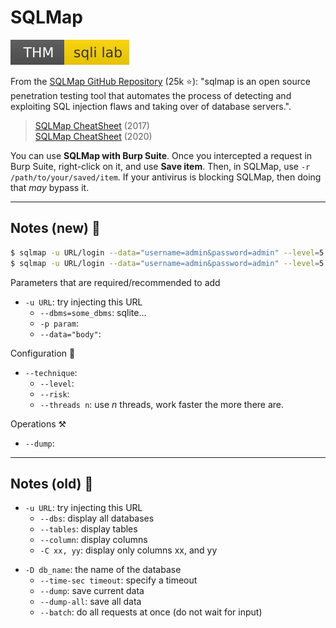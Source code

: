 # SQLMap

[![sqlilab](../../../_badges/thm/sqlilab.svg)](https://tryhackme.com/room/sqlilab)

<div class="row row-cols-md-2"><div>

From the [SQLMap GitHub Repository](https://github.com/sqlmapproject/sqlmap) (25k ⭐): "sqlmap is an open source penetration testing tool that automates the process of detecting and exploiting SQL injection flaws and taking over of database servers.".


> [SQLMap CheatSheet](https://www.security-sleuth.com/sleuth-blog/2017/1/3/sqlmap-cheat-sheet) (2017)<br>
> [SQLMap CheatSheet](https://www.daronwolff.com/sqlmap-cheetsheet/) (2020)

</div><div>

You can use **SQLMap with Burp Suite**. Once you intercepted a request in Burp Suite, right-click on it, and use **Save item**. Then, in SQLMap, use `-r /path/to/your/saved/item`. If your antivirus is blocking SQLMap, then doing that *may* bypass it.
</div></div>

<hr class="sep-both">

## Notes (new) 👑

<div class="row row-cols-md-2"><div>

```bash
$ sqlmap -u URL/login --data="username=admin&password=admin" --level=5 --risk=3 --dbms=sqlite --technique=b --dump
$ sqlmap -u URL/login --data="username=admin&password=admin" --level=5 --risk=3 --dbms=sqlite --technique=b --dump --threads 10
```

Parameters that are required/recommended to add

* `-u URL`: try injecting this URL
  * `--dbms=some_dbms`: sqlite...
  * `-p param`:
  * `--data="body"`:

</div><div>

Configuration 🐍️

* `--technique`:
  * `--level`:
  * `--risk`:
  * `--threads n`: use $n$ threads, work faster the more there are.

Operations ⚒️

* `--dump`:
</div></div>

<hr class="sep-both">

## Notes (old) 💨

<div class="row row-cols-md-2 mt-4"><div>

* `-u URL`: try injecting this URL
  * `--dbs`: display all databases
  * `--tables`: display tables
  * `--column`: display columns
  * `-C xx, yy`: display only columns xx, and yy

</div><div>

* `-D db_name`: the name of the database
  * `--time-sec timeout`: specify a timeout
  * `--dump`: save current data
  * `--dump-all`: save all data
  * `--batch`: do all requests at once (do not wait for input)
</div></div>
